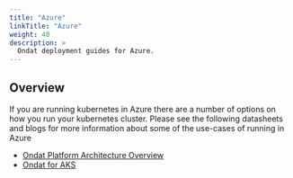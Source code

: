 ```yaml
---
title: "Azure"
linkTitle: "Azure"
weight: 40
description: >
  Ondat deployment guides for Azure.
---
```


## Overview

If you are running kubernetes in Azure there are a number of options on how you run your kubernetes cluster.  Please see the following datasheets and blogs for more information about some of the use-cases of running in Azure

* [Ondat Platform Architecture Overview](https://3402546.fs1.hubspotusercontent-na1.net/hubfs/3402546/Ondat%20-%20Platform%20Architecture.pdf)
* [Ondat for AKS](https://www.ondat.io/datasheets/ondat-aks)
